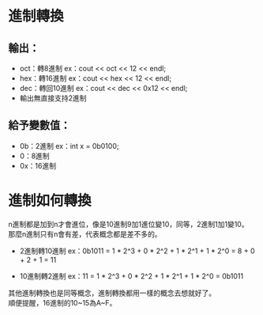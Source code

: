 # 進制轉換

## 輸出：                                 
- oct：轉8進制
  ex：cout << oct << 12 << endl;        
- hex：轉16進制
  ex：cout << hex << 12 << endl;          
- dec：轉回10進制
  ex：cout << dec << 0x12 << endl;
- 輸出無直接支持2進制

## 給予變數值：
- 0b：2進制
  ex：int x = 0b0100;
- 0：8進制
- 0x：16進制

# 進制如何轉換

n進制都是加到n才會進位，像是10進制9加1進位變10，同等，2進制1加1變10。  
那麼n進制只有n會有差，代表概念都是差不多的。

- 2進制轉10進制
   ex：0b1011 = 1 * 2^3 + 0 * 2^2 + 1 * 2^1 + 1 * 2^0 = 8 + 0 + 2 + 1 = 11

- 10進制轉2進制
   ex：11 = 1 * 2^3 + 0 * 2^2 + 1 * 2^1 + 1 * 2^0 = 0b1011

其他進制轉換也是同等概念，進制轉換都用一樣的概念去想就好了。  
順便提醒，16進制的10~15為A~F。
